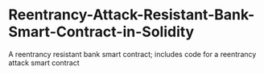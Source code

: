 # Reentrancy-Attack-Resistant-Bank-Smart-Contract-in-Solidity
A reentrancy resistant bank smart contract; includes code for a reentrancy attack smart contract
